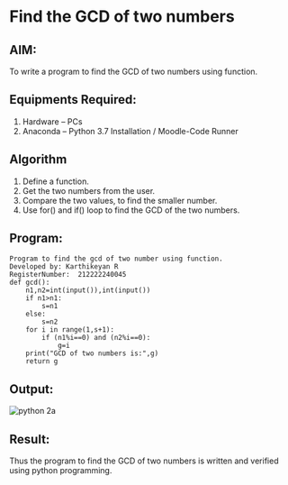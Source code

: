 # Find the GCD of two numbers

## AIM:
To write a program to find the GCD of two numbers using function.

## Equipments Required:
1. Hardware – PCs
2. Anaconda – Python 3.7 Installation / Moodle-Code Runner

## Algorithm
1. Define a function.
2. Get the two numbers from the user.
3. Compare the two values, to find the smaller number.
4. Use for() and if() loop to find the GCD of the two numbers.

## Program:
```
Program to find the gcd of two number using function.
Developed by: Karthikeyan R
RegisterNumber:  212222240045
def gcd():
    n1,n2=int(input()),int(input())
    if n1>n1:
        s=n1
    else:
        s=n2
    for i in range(1,s+1):
        if (n1%i==0) and (n2%i==0):
            g=i
    print("GCD of two numbers is:",g)
    return g
```

## Output:

![python 2a](https://github.com/karthikeyan-R16/GCD-of-two-numbers/assets/119421232/a255a77f-66a4-4b67-933c-b3d78a4032b6)


## Result:
Thus the program to find the GCD of two numbers is written and verified using python programming.
